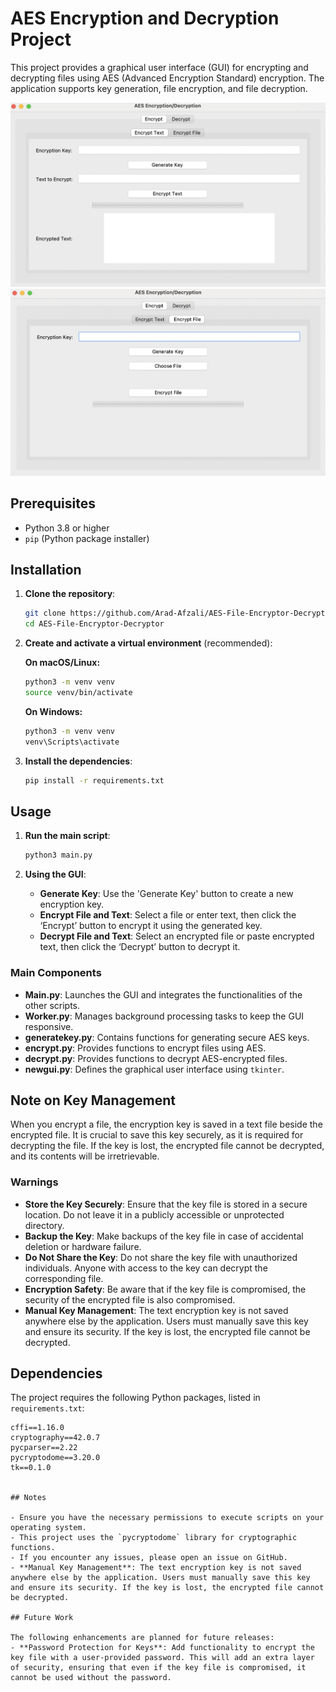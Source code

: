 # AES Encryption and Decryption Project

This project provides a graphical user interface (GUI) for encrypting and decrypting files using AES (Advanced Encryption Standard) encryption. The application supports key generation, file encryption, and file decryption.


![alt text](<ss/Screenshot 1403-03-05 at 03.41.04.png>)
![alt text](<ss/Screenshot 1403-03-05 at 03.41.22.png>)
## Prerequisites

- Python 3.8 or higher
- `pip` (Python package installer)

## Installation

1. **Clone the repository**:
    ```bash
    git clone https://github.com/Arad-Afzali/AES-File-Encryptor-Decryptor.git
    cd AES-File-Encryptor-Decryptor
    ```

2. **Create and activate a virtual environment** (recommended):
    
    **On macOS/Linux:**
    ```bash
    python3 -m venv venv
    source venv/bin/activate
    ```

    **On Windows:**
    ```cmd
    python3 -m venv venv
    venv\Scripts\activate
    ```

3. **Install the dependencies**:
    ```bash
    pip install -r requirements.txt
    ```

## Usage

1. **Run the main script**:
    ```bash
    python3 main.py
    ```

2. **Using the GUI**:
    - **Generate Key**: Use the 'Generate Key' button to create a new encryption key.
    - **Encrypt File and Text**: Select a file or enter text, then click the ‘Encrypt’ button to encrypt it using the generated key.
    - **Decrypt File and Text**: Select an encrypted file or paste encrypted text, then click the ‘Decrypt’ button to decrypt it.


### Main Components

- **Main.py**: Launches the GUI and integrates the functionalities of the other scripts.
- **Worker.py**: Manages background processing tasks to keep the GUI responsive.
- **generatekey.py**: Contains functions for generating secure AES keys.
- **encrypt.py**: Provides functions to encrypt files using AES.
- **decrypt.py**: Provides functions to decrypt AES-encrypted files.
- **newgui.py**: Defines the graphical user interface using `tkinter`.

## Note on Key Management

When you encrypt a file, the encryption key is saved in a text file beside the encrypted file. It is crucial to save this key securely, as it is required for decrypting the file. If the key is lost, the encrypted file cannot be decrypted, and its contents will be irretrievable.

### Warnings

- **Store the Key Securely**: Ensure that the key file is stored in a secure location. Do not leave it in a publicly accessible or unprotected directory.
- **Backup the Key**: Make backups of the key file in case of accidental deletion or hardware failure.
- **Do Not Share the Key**: Do not share the key file with unauthorized individuals. Anyone with access to the key can decrypt the corresponding file.
- **Encryption Safety**: Be aware that if the key file is compromised, the security of the encrypted file is also compromised.
- **Manual Key Management**: The text encryption key is not saved anywhere else by the application. Users must manually save this key and ensure its security. If the key is lost, the encrypted file cannot be decrypted.


## Dependencies

The project requires the following Python packages, listed in `requirements.txt`:

```plaintext
cffi==1.16.0
cryptography==42.0.7
pycparser==2.22
pycryptodome==3.20.0
tk==0.1.0


## Notes

- Ensure you have the necessary permissions to execute scripts on your operating system.
- This project uses the `pycryptodome` library for cryptographic functions.
- If you encounter any issues, please open an issue on GitHub.
- **Manual Key Management**: The text encryption key is not saved anywhere else by the application. Users must manually save this key and ensure its security. If the key is lost, the encrypted file cannot be decrypted.

## Future Work

The following enhancements are planned for future releases:
- **Password Protection for Keys**: Add functionality to encrypt the key file with a user-provided password. This will add an extra layer of security, ensuring that even if the key file is compromised, it cannot be used without the password.